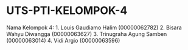 # UTS-PTI-KELOMPOK-4
Nama Kelompok 4: 1. Louis Gaudiamo Halim (00000062782) 2. Bisara Wahyu Diwangga (00000063627) 3. Trinugraha Agung Samben (00000063014) 4. Vidi Argio (00000063596)
